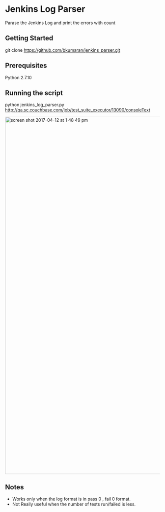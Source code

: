 # Jenkins Log Parser

Parase the Jenkins Log and print the errors with count

## Getting Started

git clone https://github.com/bkumaran/jenkins_parser.git

## Prerequisites

Python 2.7.10

## Running the script
python jenkins_log_parser.py http://qa.sc.couchbase.com/job/test_suite_executor/13090/consoleText

<img width="1160" alt="screen shot 2017-04-12 at 1 48 49 pm" src="https://cloud.githubusercontent.com/assets/8415311/24948095/d51ec454-1f86-11e7-89c9-06ed056dc3e0.png">

## Notes
* Works only when the log format is in  pass 0 , fail 0 format.
* Not Really useful when the number of tests run/failed is less.


